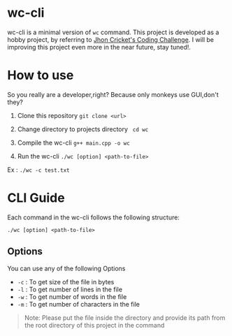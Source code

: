# wc-cli
wc-cli is a minimal version of `wc` command. This project is developed as a hobby project, by referring to [Jhon Cricket's Coding Challenge](https://codingchallenges.fyi/challenges/challenge-wc). I will be improving this project even more in the near future, stay tuned!.

# How to use
So you really are a developer,right? Because only monkeys use GUI,don't they? 

1. Clone this repository
```git clone <url> ```

2. Change directory to projects directory
``` cd wc```

3. Compile the wc-cli
```g++ main.cpp -o wc```

4. Run the wc-cli
```./wc [option] <path-to-file>```

Ex : `./wc -c test.txt`

# CLI Guide
Each command in the wc-cli follows the following structure:

``` ./wc [option] <path-to-file> ```

## Options
You can use any of the following Options
- `-c` : To get size of the file in bytes
- `-l` : To get number of lines in the file
- `-w` : To get number of words in the file
- `-m` : To get number of characters in the file

> Note: Please put the file inside the directory and provide its path from the root directory of this project in the command




